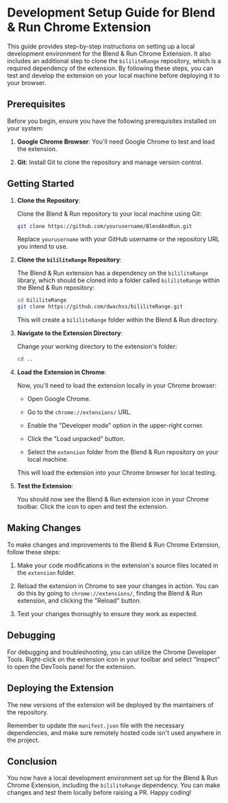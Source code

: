 # Development Setup Guide for Blend & Run Chrome Extension

This guide provides step-by-step instructions on setting up a local development environment for the Blend & Run Chrome Extension. It also includes an additional step to clone the `bililiteRange` repository, which is a required dependency of the extension. By following these steps, you can test and develop the extension on your local machine before deploying it to your browser.

## Prerequisites

Before you begin, ensure you have the following prerequisites installed on your system:

1. **Google Chrome Browser**: You'll need Google Chrome to test and load the extension.

2. **Git**: Install Git to clone the repository and manage version control.

## Getting Started

1. **Clone the Repository**:

   Clone the Blend & Run repository to your local machine using Git:

   ```bash
   git clone https://github.com/yourusername/BlendAndRun.git
   ```

   Replace `yourusername` with your GitHub username or the repository URL you intend to use.

2. **Clone the `bililiteRange` Repository**:

   The Blend & Run extension has a dependency on the `bililiteRange` library, which should be cloned into a folder called `bililiteRange` within the Blend & Run repository:

   ```bash
   cd bililiteRange
   git clone https://github.com/dwachss/bililiteRange.git
   ```

   This will create a `bililiteRange` folder within the Blend & Run directory.

3. **Navigate to the Extension Directory**:

   Change your working directory to the extension's folder:

   ```bash
   cd ..
   ```

4. **Load the Extension in Chrome**:

   Now, you'll need to load the extension locally in your Chrome browser:

   - Open Google Chrome.

   - Go to the `chrome://extensions/` URL.

   - Enable the "Developer mode" option in the upper-right corner.

   - Click the "Load unpacked" button.

   - Select the `extension` folder from the Blend & Run repository on your local machine.

   This will load the extension into your Chrome browser for local testing.

5. **Test the Extension**:

   You should now see the Blend & Run extension icon in your Chrome toolbar. Click the icon to open and test the extension.

## Making Changes

To make changes and improvements to the Blend & Run Chrome Extension, follow these steps:

1. Make your code modifications in the extension's source files located in the `extension` folder.

2. Reload the extension in Chrome to see your changes in action. You can do this by going to `chrome://extensions/`, finding the Blend & Run extension, and clicking the "Reload" button.

3. Test your changes thoroughly to ensure they work as expected.

## Debugging

For debugging and troubleshooting, you can utilize the Chrome Developer Tools. Right-click on the extension icon in your toolbar and select "Inspect" to open the DevTools panel for the extension.

## Deploying the Extension

The new versions of the extension will be deployed by the maintainers of the repository.

Remember to update the `manifest.json` file with the necessary dependencies, and make sure remotely hosted code isn't used anywhere in the project.

## Conclusion

You now have a local development environment set up for the Blend & Run Chrome Extension, including the `bililiteRange` dependency. You can make changes and test them locally before raising a PR. Happy coding!
